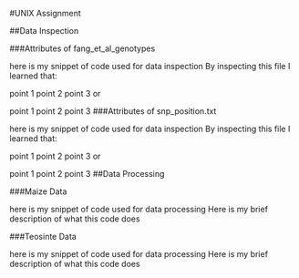 #UNIX Assignment

##Data Inspection

###Attributes of fang_et_al_genotypes

here is my snippet of code used for data inspection
By inspecting this file I learned that:

point 1
point 2
point 3
or

point 1
point 2
point 3
###Attributes of snp_position.txt

here is my snippet of code used for data inspection
By inspecting this file I learned that:

point 1
point 2
point 3
or

point 1
point 2
point 3
##Data Processing

###Maize Data

here is my snippet of code used for data processing
Here is my brief description of what this code does

###Teosinte Data

here is my snippet of code used for data processing
Here is my brief description of what this code does

